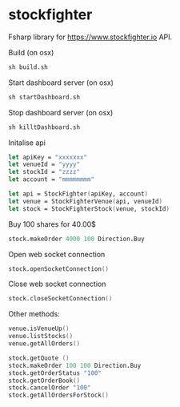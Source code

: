 # stockfighter
Fsharp library for https://www.stockfighter.io API.

Build (on osx)
```fsharp
sh build.sh
```

Start dashboard server (on osx)
```fsharp
sh startDashboard.sh
```

Stop dashboard server (on osx)
```fsharp
sh killtDashboard.sh
```

Initalise api

```fsharp
let apiKey = "xxxxxxx"
let venueId = "yyyy"
let stockId = "zzzz"
let account = "mmmmmmmm"

let api = StockFighter(apiKey, account)
let venue = StockFighterVenue(api, venueId)
let stock = StockFighterStock(venue, stockId)

```

Buy 100 shares for 40.00$
```fsharp
stock.makeOrder 4000 100 Direction.Buy
```

Open web socket connection
```fsharp
stock.openSocketConnection()
```

Close web socket connection
```fsharp
stock.closeSocketConnection()
```



Other methods:
```fsharp
venue.isVenueUp()
venue.listStocks()
venue.getAllOrders()

stock.getQuote ()
stock.makeOrder 100 100 Direction.Buy
stock.getOrderStatus "100"
stock.getOrderBook()
stock.cancelOrder "100"
stock.getAllOrdersForStock()
```
